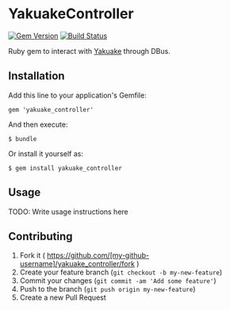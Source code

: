 # YakuakeController

[![Gem Version](https://badge.fury.io/rb/yakuake_controller.svg)](https://badge.fury.io/rb/yakuake_controller)
[![Build Status](https://travis-ci.org/tadamic/yakuake_controller.svg?branch=development)](https://travis-ci.org/tadamic/yakuake_controller)

Ruby gem to interact with [Yakuake] through DBus.

## Installation

Add this line to your application's Gemfile:

    gem 'yakuake_controller'

And then execute:

    $ bundle

Or install it yourself as:

    $ gem install yakuake_controller

## Usage

TODO: Write usage instructions here

## Contributing

1. Fork it ( https://github.com/[my-github-username]/yakuake_controller/fork )
2. Create your feature branch (`git checkout -b my-new-feature`)
3. Commit your changes (`git commit -am 'Add some feature'`)
4. Push to the branch (`git push origin my-new-feature`)
5. Create a new Pull Request

[Yakuake]:https://yakuake.kde.org/
